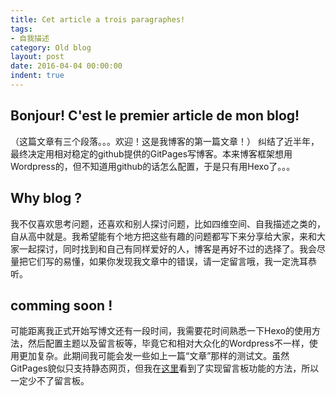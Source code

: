 ```yaml
---
title: Cet article a trois paragraphes!
tags: 
- 自我描述
category: Old blog
layout: post
date: 2016-04-04 00:00:00
indent: true
---
```

## Bonjour! C'est le premier article de mon blog!
（这篇文章有三个段落。。。欢迎！这是我博客的第一篇文章！）
纠结了近半年，最终决定用相对稳定的github提供的GitPages写博客。本来博客框架想用Wordpress的，但不知道用github的话怎么配置，于是只有用Hexo了。。。
## Why blog ?
我不仅喜欢思考问题，还喜欢和别人探讨问题，比如四维空间、自我描述之类的，自从高中就是。我希望能有个地方把这些有趣的问题都写下来分享给大家，来和大家一起探讨，同时找到和自己有同样爱好的人，博客是再好不过的选择了。我会尽量把它们写的易懂，如果你发现我文章中的错误，请一定留言哦，我一定洗耳恭听。

<!-- more -->
## comming soon !
可能距离我正式开始写博文还有一段时间，我需要花时间熟悉一下Hexo的使用方法，然后配置主题以及留言板等，毕竟它和相对大众化的Wordpress不一样，使用更加复杂。此期间我可能会发一些如上一篇“文章”那样的测试文。虽然GitPages貌似只支持静态网页，但我在[这里](https://wingjay.com/2015/12/07/%E5%A6%82%E4%BD%95%E5%9C%A8%E4%B8%80%E5%A4%A9%E4%B9%8B%E5%86%85%E6%90%AD%E5%BB%BA%E4%BB%A5%E4%BD%A0%E8%87%AA%E5%B7%B1%E5%90%8D%E5%AD%97%E4%B8%BA%E5%9F%9F%E5%90%8D%E7%9A%84%E5%BE%88cool%E7%9A%84%E4%B8%AA%E4%BA%BA%E5%8D%9A%E5%AE%A2/)看到了实现留言板功能的方法，所以一定少不了留言板。
